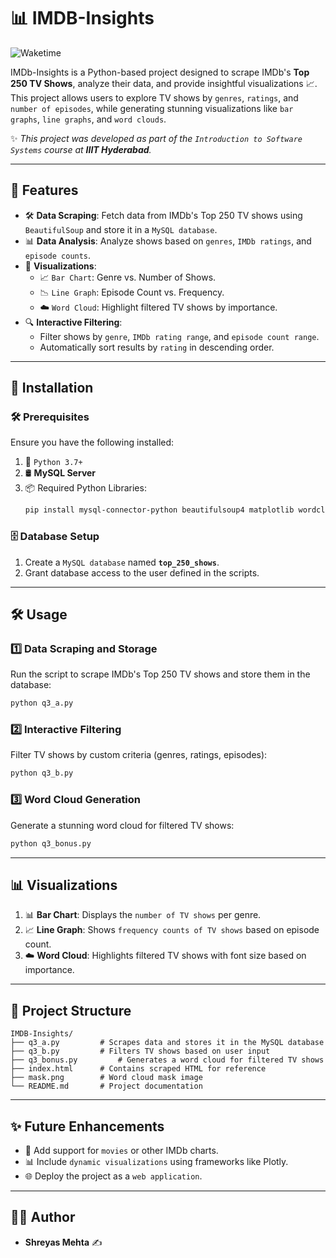 # 📊 **IMDB-Insights**  
![Waketime](https://img.shields.io/badge/Waketime-21%20hrs%2027%20mins-blueviolet?style=flat&labelColor=black&logo=clock&logoColor=white)

IMDb-Insights is a Python-based project designed to scrape IMDb's **Top 250 TV Shows**, analyze their data, and provide insightful visualizations 📈. This project allows users to explore TV shows by `genres`, `ratings`, and `number of episodes`, while generating stunning visualizations like `bar graphs`, `line graphs`, and `word clouds`.  

✨ _This project was developed as part of the `Introduction to Software Systems` course at **IIIT Hyderabad**._  

---

## 📌 **Features**  
- 🛠 **Data Scraping**: Fetch data from IMDb's Top 250 TV shows using `BeautifulSoup` and store it in a `MySQL database`.  
- 📊 **Data Analysis**: Analyze shows based on `genres`, `IMDb ratings`, and `episode counts`.  
- 🎨 **Visualizations**:  
  - 📈 `Bar Chart`: Genre vs. Number of Shows.  
  - 📉 `Line Graph`: Episode Count vs. Frequency.  
  - ☁️ `Word Cloud`: Highlight filtered TV shows by importance.  
- 🔍 **Interactive Filtering**:  
  - Filter shows by `genre`, `IMDb rating range`, and `episode count range`.  
  - Automatically sort results by `rating` in descending order.  

---

## 🚀 **Installation**  

### 🛠 Prerequisites  
Ensure you have the following installed:  
1. 🐍 `Python 3.7+`  
2. 🛢 **MySQL Server**  
3. 📦 Required Python Libraries:  
   ```bash
   pip install mysql-connector-python beautifulsoup4 matplotlib wordcloud pillow numpy
   ```  

### 🗄 **Database Setup**  
1. Create a `MySQL database` named **`top_250_shows`**.  
2. Grant database access to the user defined in the scripts.  

---

## 🛠️ **Usage**  

### 1️⃣ **Data Scraping and Storage**  
Run the script to scrape IMDb's Top 250 TV shows and store them in the database:  
```bash
python q3_a.py
```  

### 2️⃣ **Interactive Filtering**  
Filter TV shows by custom criteria (genres, ratings, episodes):  
```bash
python q3_b.py
```  

### 3️⃣ **Word Cloud Generation**  
Generate a stunning word cloud for filtered TV shows:  
```bash
python q3_bonus.py
```  

---

## 📊 **Visualizations**  

1. 📊 **Bar Chart**: Displays the `number of TV shows` per genre.  
2. 📈 **Line Graph**: Shows `frequency counts of TV shows` based on episode count.  
3. ☁️ **Word Cloud**: Highlights filtered TV shows with font size based on importance.  

---

## 📂 **Project Structure**  

```plaintext
IMDB-Insights/
├── q3_a.py         # Scrapes data and stores it in the MySQL database
├── q3_b.py         # Filters TV shows based on user input
├── q3_bonus.py         # Generates a word cloud for filtered TV shows
├── index.html      # Contains scraped HTML for reference
├── mask.png        # Word cloud mask image
└── README.md       # Project documentation
```  

---

## ✨ **Future Enhancements**  
- 🎥 Add support for `movies` or other IMDb charts.  
- 📊 Include `dynamic visualizations` using frameworks like Plotly.  
- 🌐 Deploy the project as a `web application`.  

---

## 🧑‍💻 **Author**  
- **Shreyas Mehta** ✍️  
